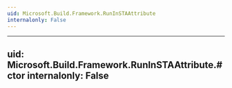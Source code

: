 ```yaml
---
uid: Microsoft.Build.Framework.RunInSTAAttribute
internalonly: False
---
```


---
uid: Microsoft.Build.Framework.RunInSTAAttribute.#ctor
internalonly: False
---

